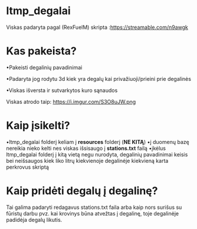 # ltmp_degalai

Viskas padaryta pagal (RexFuelM) skripta :https://streamable.com/n9awgk

# Kas pakeista?
 •Pakeisti degalinių pavadinimai
 
 •Padaryta jog rodytu 3d kiek yra degalų kai privažiuoji/prieini prie degalinės
 
 •Viskas išversta ir sutvarkytos kuro sąnaudos
 
 Viskas atrodo taip: https://i.imgur.com/S3O8uJW.png
 

# Kaip įsikelti?

•ltmp_degalai folderį keliam į **resources** folderį (**NE KITĄ**)
•į duomenų bazę nereikia nieko kelti nes viskas išsisaugo į **stations.txt** failą
•įkėlus ltmp_degalai folderį į kitą vietą negu nurodyta, degalinių pavadinimai keisis bei neišsaugos kiek liko litrų kiekvienoje degalinėje kiekvieną karta perkrovus skriptą

# Kaip pridėti degalų į degalinę?

Tai galima padaryti redagavus stations.txt faila arba kaip nors surišus su fūristų darbu pvz. kai krovinys būna atvežtas į degalinę, toje degalinėje padidėja degalų likutis.
